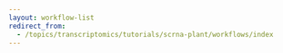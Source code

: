 ```yaml
---
layout: workflow-list
redirect_from:
  - /topics/transcriptomics/tutorials/scrna-plant/workflows/index
---
```

